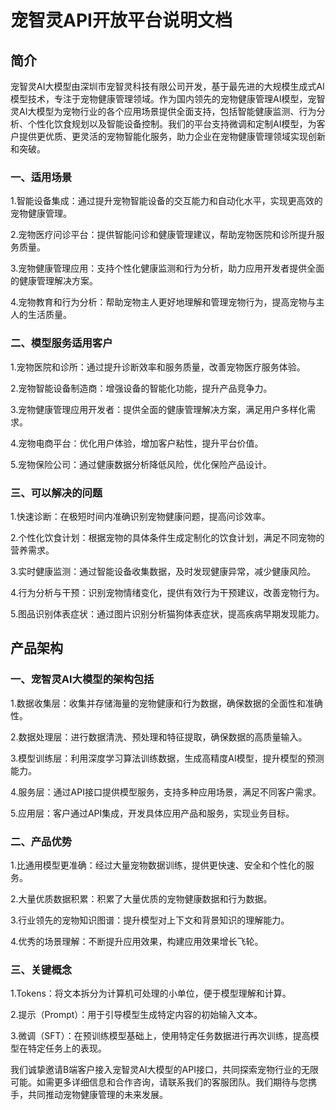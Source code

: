 # 宠智灵API开放平台说明文档

## 简介
宠智灵AI大模型由深圳市宠智灵科技有限公司开发，基于最先进的大规模生成式AI模型技术，专注于宠物健康管理领域。作为国内领先的宠物健康管理AI模型，宠智灵AI大模型为宠物行业的各个应用场景提供全面支持，包括智能健康监测、行为分析、个性化饮食规划以及智能设备控制。我们的平台支持微调和定制AI模型，为客户提供更优质、更灵活的宠物智能化服务，助力企业在宠物健康管理领域实现创新和突破。

### 一、适用场景
1.智能设备集成：通过提升宠物智能设备的交互能力和自动化水平，实现更高效的宠物健康管理。

2.宠物医疗问诊平台：提供智能问诊和健康管理建议，帮助宠物医院和诊所提升服务质量。

3.宠物健康管理应用：支持个性化健康监测和行为分析，助力应用开发者提供全面的健康管理解决方案。

4.宠物教育和行为分析：帮助宠物主人更好地理解和管理宠物行为，提高宠物与主人的生活质量。

### 二、模型服务适用客户
1.宠物医院和诊所：通过提升诊断效率和服务质量，改善宠物医疗服务体验。

2.宠物智能设备制造商：增强设备的智能化功能，提升产品竞争力。

3.宠物健康管理应用开发者：提供全面的健康管理解决方案，满足用户多样化需求。

4.宠物电商平台：优化用户体验，增加客户粘性，提升平台价值。

5.宠物保险公司：通过健康数据分析降低风险，优化保险产品设计。

### 三、可以解决的问题
1.快速诊断：在极短时间内准确识别宠物健康问题，提高问诊效率。

2.个性化饮食计划：根据宠物的具体条件生成定制化的饮食计划，满足不同宠物的营养需求。

3.实时健康监测：通过智能设备收集数据，及时发现健康异常，减少健康风险。

4.行为分析与干预：识别宠物情绪变化，提供有效行为干预建议，改善宠物行为。

5.图品识别体表症状：通过图片识别分析猫狗体表症状，提高疾病早期发现能力。

## 产品架构
### 一、宠智灵AI大模型的架构包括
1.数据收集层：收集并存储海量的宠物健康和行为数据，确保数据的全面性和准确性。

2.数据处理层：进行数据清洗、预处理和特征提取，确保数据的高质量输入。

3.模型训练层：利用深度学习算法训练数据，生成高精度AI模型，提升模型的预测能力。

4.服务层：通过API接口提供模型服务，支持多种应用场景，满足不同客户需求。

5.应用层：客户通过API集成，开发具体应用产品和服务，实现业务目标。

### 二、产品优势
1.比通用模型更准确：经过大量宠物数据训练，提供更快速、安全和个性化的服务。

2.大量优质数据积累：积累了大量优质的宠物健康数据和行为数据。

3.行业领先的宠物知识图谱：提升模型对上下文和背景知识的理解能力。

4.优秀的场景理解：不断提升应用效果，构建应用效果增长飞轮。

### 三、关键概念
1.Tokens：将文本拆分为计算机可处理的小单位，便于模型理解和计算。

2.提示（Prompt）：用于引导模型生成特定内容的初始输入文本。

3.微调（SFT）：在预训练模型基础上，使用特定任务数据进行再次训练，提高模型在特定任务上的表现。

我们诚挚邀请B端客户接入宠智灵AI大模型的API接口，共同探索宠物行业的无限可能。如需更多详细信息和合作咨询，请联系我们的客服团队。我们期待与您携手，共同推动宠物健康管理的未来发展。